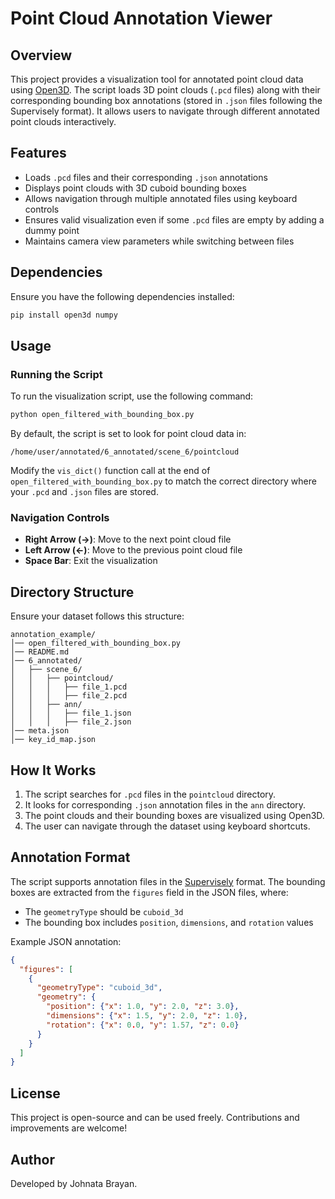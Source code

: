 # Point Cloud Annotation Viewer

## Overview
This project provides a visualization tool for annotated point cloud data using [Open3D](http://www.open3d.org/). The script loads 3D point clouds (`.pcd` files) along with their corresponding bounding box annotations (stored in `.json` files following the Supervisely format). It allows users to navigate through different annotated point clouds interactively.

## Features
- Loads `.pcd` files and their corresponding `.json` annotations
- Displays point clouds with 3D cuboid bounding boxes
- Allows navigation through multiple annotated files using keyboard controls
- Ensures valid visualization even if some `.pcd` files are empty by adding a dummy point
- Maintains camera view parameters while switching between files

## Dependencies
Ensure you have the following dependencies installed:

```sh
pip install open3d numpy
```

## Usage

### Running the Script
To run the visualization script, use the following command:

```sh
python open_filtered_with_bounding_box.py
```

By default, the script is set to look for point cloud data in:

```
/home/user/annotated/6_annotated/scene_6/pointcloud
```

Modify the `vis_dict()` function call at the end of `open_filtered_with_bounding_box.py` to match the correct directory where your `.pcd` and `.json` files are stored.

### Navigation Controls
- **Right Arrow (→)**: Move to the next point cloud file
- **Left Arrow (←)**: Move to the previous point cloud file
- **Space Bar**: Exit the visualization

## Directory Structure
Ensure your dataset follows this structure:
```
annotation_example/
│── open_filtered_with_bounding_box.py
│── README.md
│── 6_annotated/
│   ├── scene_6/
│   │   ├── pointcloud/
│   │   │   ├── file_1.pcd
│   │   │   ├── file_2.pcd
│   │   ├── ann/
│   │   │   ├── file_1.json
│   │   │   ├── file_2.json
│── meta.json
│── key_id_map.json
```

## How It Works
1. The script searches for `.pcd` files in the `pointcloud` directory.
2. It looks for corresponding `.json` annotation files in the `ann` directory.
3. The point clouds and their bounding boxes are visualized using Open3D.
4. The user can navigate through the dataset using keyboard shortcuts.

## Annotation Format
The script supports annotation files in the [Supervisely](https://supervisely.com/) format. The bounding boxes are extracted from the `figures` field in the JSON files, where:
- The `geometryType` should be `cuboid_3d`
- The bounding box includes `position`, `dimensions`, and `rotation` values

Example JSON annotation:
```json
{
  "figures": [
    {
      "geometryType": "cuboid_3d",
      "geometry": {
        "position": {"x": 1.0, "y": 2.0, "z": 3.0},
        "dimensions": {"x": 1.5, "y": 2.0, "z": 1.0},
        "rotation": {"x": 0.0, "y": 1.57, "z": 0.0}
      }
    }
  ]
}
```

## License
This project is open-source and can be used freely. Contributions and improvements are welcome!

## Author
Developed by Johnata Brayan.

